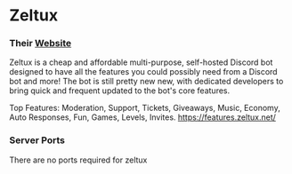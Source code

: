 # Zeltux
### Their [Website](https://zeltux.net/)
Zeltux is a cheap and affordable multi-purpose, self-hosted Discord bot designed to have all the features you could possibly need from a Discord bot and more! The bot is still pretty new new, with dedicated developers to bring quick and frequent updated to the bot's core features.

Top Features: Moderation, Support, Tickets, Giveaways, Music, Economy, Auto Responses, Fun, Games, Levels, Invites. https://features.zeltux.net/

### Server Ports
There are no ports required for zeltux
